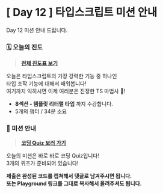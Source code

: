 # [ Day 12 ] 타입스크립트 미션 안내

Day 12 미션 안내 드립니다.

### 🗓️ 오늘의 진도

> **[전체 진도표 보기](https://winterlood.notion.site/5632d36c3d5b4f3f9c3bcffcfa82bc53?pvs=4)**

오늘은 타입스크립트의 가장 강력한 기능 중 하나인  
타입 조작 기능에 대해서 배워봅니다!  
여기까지 익히시면 이제 여러분은 진정한 TS 마법사 🧙!

- **8섹션 - 템플릿 리터럴 타입** 까지 수강합니다.
- 5개의 챕터 / 34분 소요

### 🎯 미션 안내

> **[코딩 Quiz 보러 가기](https://github.com/winterlood/onebite-type-challenge/blob/main/missions/day12/coding-quiz)**

오늘의 미션은 바로 바로 코딩 Quiz입니다!  
3개의 퀴즈가 준비되어 있습니다!

**제출은 완성된 코드를 캡쳐해서 댓글로 남겨주시면 됩니다.  
또는 Playground 링크를 그대로 복사해서 올려주셔도 됩니다.**
